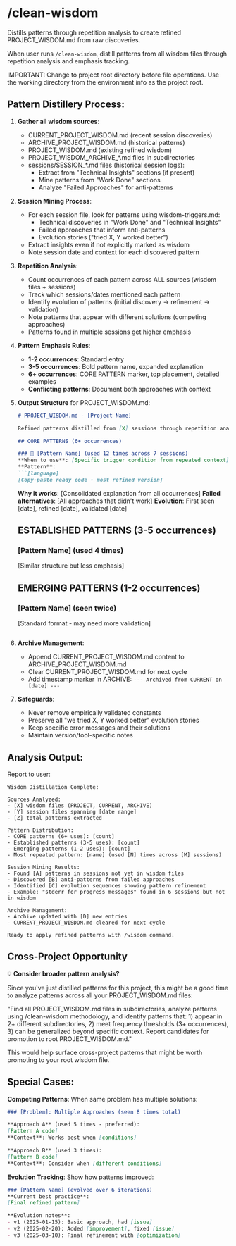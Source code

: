 # /clean-wisdom

Distills patterns through repetition analysis to create refined PROJECT_WISDOM.md from raw discoveries.

When user runs `/clean-wisdom`, distill patterns from all wisdom files through repetition analysis and emphasis tracking.

IMPORTANT: Change to project root directory before file operations.
Use the working directory from the environment info as the project root.

## Pattern Distillery Process:

1. **Gather all wisdom sources**:
   - CURRENT_PROJECT_WISDOM.md (recent session discoveries)
   - ARCHIVE_PROJECT_WISDOM.md (historical patterns)
   - PROJECT_WISDOM.md (existing refined wisdom)
   - PROJECT_WISDOM_ARCHIVE_*.md files in subdirectories
   - sessions/SESSION_*.md files (historical session logs):
     - Extract from "Technical Insights" sections (if present)
     - Mine patterns from "Work Done" sections
     - Analyze "Failed Approaches" for anti-patterns

2. **Session Mining Process**:
   - For each session file, look for patterns using wisdom-triggers.md:
     - Technical discoveries in "Work Done" and "Technical Insights"
     - Failed approaches that inform anti-patterns
     - Evolution stories ("tried X, Y worked better")
   - Extract insights even if not explicitly marked as wisdom
   - Note session date and context for each discovered pattern

3. **Repetition Analysis**:
   - Count occurrences of each pattern across ALL sources (wisdom files + sessions)
   - Track which sessions/dates mentioned each pattern
   - Identify evolution of patterns (initial discovery → refinement → validation)
   - Note patterns that appear with different solutions (competing approaches)
   - Patterns found in multiple sessions get higher emphasis

4. **Pattern Emphasis Rules**:
   - **1-2 occurrences**: Standard entry
   - **3-5 occurrences**: Bold pattern name, expanded explanation
   - **6+ occurrences**: CORE PATTERN marker, top placement, detailed examples
   - **Conflicting patterns**: Document both approaches with context

5. **Output Structure** for PROJECT_WISDOM.md:
   ```markdown
   # PROJECT_WISDOM.md - [Project Name]
   
   Refined patterns distilled from [X] sessions through repetition analysis.
   
   ## CORE PATTERNS (6+ occurrences)
   
   ### 🔷 [Pattern Name] (used 12 times across 7 sessions)
   **When to use**: [Specific trigger condition from repeated context]
   **Pattern**:
   ```[language]
   [Copy-paste ready code - most refined version]
   ```
   **Why it works**: [Consolidated explanation from all occurrences]
   **Failed alternatives**: [All approaches that didn't work]
   **Evolution**: First seen [date], refined [date], validated [date]
   
   ## ESTABLISHED PATTERNS (3-5 occurrences)
   
   ### **[Pattern Name]** (used 4 times)
   [Similar structure but less emphasis]
   
   ## EMERGING PATTERNS (1-2 occurrences)
   
   ### [Pattern Name] (seen twice)
   [Standard format - may need more validation]
   ```

6. **Archive Management**:
   - Append CURRENT_PROJECT_WISDOM.md content to ARCHIVE_PROJECT_WISDOM.md
   - Clear CURRENT_PROJECT_WISDOM.md for next cycle
   - Add timestamp marker in ARCHIVE: `--- Archived from CURRENT on [date] ---`

7. **Safeguards**:
   - Never remove empirically validated constants
   - Preserve all "we tried X, Y worked better" evolution stories
   - Keep specific error messages and their solutions
   - Maintain version/tool-specific notes

## Analysis Output:

Report to user:
```
Wisdom Distillation Complete:

Sources Analyzed:
- [X] wisdom files (PROJECT, CURRENT, ARCHIVE)
- [Y] session files spanning [date range]
- [Z] total patterns extracted

Pattern Distribution:
- CORE patterns (6+ uses): [count]
- Established patterns (3-5 uses): [count]  
- Emerging patterns (1-2 uses): [count]
- Most repeated pattern: [name] (used [N] times across [M] sessions)

Session Mining Results:
- Found [A] patterns in sessions not yet in wisdom files
- Discovered [B] anti-patterns from failed approaches
- Identified [C] evolution sequences showing pattern refinement
- Example: "stderr for progress messages" found in 6 sessions but not in wisdom

Archive Management:
- Archive updated with [D] new entries
- CURRENT_PROJECT_WISDOM.md cleared for next cycle

Ready to apply refined patterns with /wisdom command.
```

## Cross-Project Opportunity

💡 **Consider broader pattern analysis?**

Since you've just distilled patterns for this project, this might be a good time to analyze patterns across all your PROJECT_WISDOM.md files:

"Find all PROJECT_WISDOM.md files in subdirectories, analyze patterns using /clean-wisdom methodology, and identify patterns that: 1) appear in 2+ different subdirectories, 2) meet frequency thresholds (3+ occurrences), 3) can be generalized beyond specific context. Report candidates for promotion to root PROJECT_WISDOM.md."

This would help surface cross-project patterns that might be worth promoting to your root wisdom file.

## Special Cases:

**Competing Patterns**: When same problem has multiple solutions:
```markdown
### [Problem]: Multiple Approaches (seen 8 times total)

**Approach A** (used 5 times - preferred):
[Pattern A code]
**Context**: Works best when [conditions]

**Approach B** (used 3 times):
[Pattern B code]
**Context**: Consider when [different conditions]
```

**Evolution Tracking**: Show how patterns improved:
```markdown
### [Pattern Name] (evolved over 6 iterations)
**Current best practice**:
[Final refined pattern]

**Evolution notes**:
- v1 (2025-01-15): Basic approach, had [issue]
- v2 (2025-02-20): Added [improvement], fixed [issue]
- v3 (2025-03-10): Final refinement with [optimization]
```